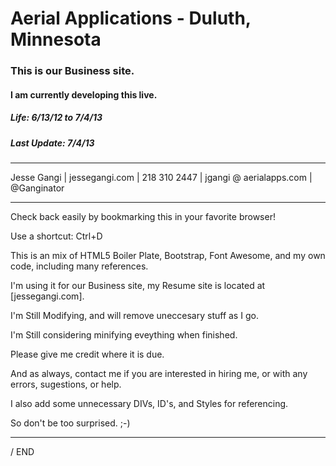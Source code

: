 Aerial Applications - Duluth, Minnesota
==========

<h3>This is our Business site.</h3>

<h4>I am currently developing this live.</h4>

<h5>Life: 6/13/12 to 7/4/13</h5>

<h5>Last Update: 7/4/13</h5>

***

Jesse Gangi | jessegangi.com | 218 310 2447 | jgangi @ aerialapps.com | @Ganginator

***

<p>Check back easily by bookmarking this in your favorite browser!</p>

Use a shortcut: Ctrl+D

This is an mix of HTML5 Boiler Plate, Bootstrap, Font Awesome, and my own code, including many references.

I'm using it for our Business site, my Resume site is located at [jessegangi.com].

I'm Still Modifying, and will remove uneccesary stuff as I go.

I'm Still considering minifying eveything when finished.

Please give me credit where it is due.

And as always, contact me if you are interested in hiring me, or with any errors, sugestions, or help.

I also add some unnecessary DIVs, ID's, and Styles for referencing.

So don't be too surprised. ;-)

***

/ END